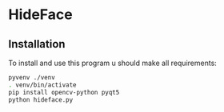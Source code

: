 # HideFace
## Installation
To install and use this program u should make all requirements:
```bash
pyvenv ./venv
. venv/bin/activate
pip install opencv-python pyqt5 
python hideface.py
```
